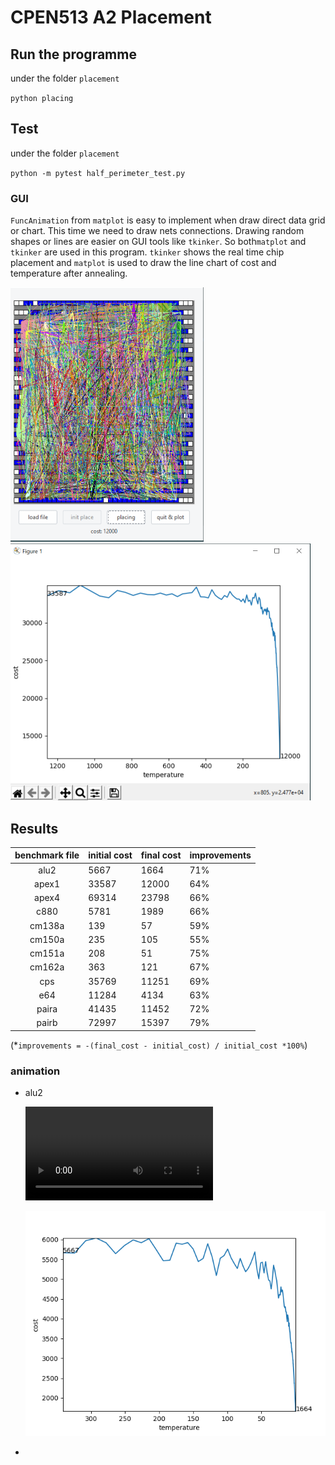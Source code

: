# CPEN513 A2 Placement

## Run the programme

under the folder `placement`

`python placing`

## Test

under the folder `placement`

`python -m pytest half_perimeter_test.py`

### GUI

`FuncAnimation` from `matplot` is easy to implement when draw direct data grid or chart. This time we need to draw nets connections.  Drawing random shapes or lines are easier on GUI tools like `tkinker`. So both`matplot` and `tkinker` are used in this program.  `tkinker` shows the real time chip placement and `matplot` is used to draw the line chart of cost and temperature after annealing.

<img src="report/A2 placement.assets/image-20210221230137452.png" alt="image-20210221230137452" style="zoom:50%;" /><img src="report/A2 placement.assets/image-20210221230308000.png" alt="image-20210221230308000" style="zoom: 50%;" />

## Results

| benchmark file | initial cost | final cost | improvements |
| :------------: | ------------ | ---------- | ------------ |
|      alu2      | 5667         | 1664       | 71%          |
|     apex1      | 33587        | 12000      | 64%          |
|     apex4      | 69314        | 23798      | 66%          |
|      c880      | 5781         | 1989       | 66%          |
|     cm138a     | 139          | 57         | 59%          |
|     cm150a     | 235          | 105        | 55%          |
|     cm151a     | 208          | 51         | 75%          |
|     cm162a     | 363          | 121        | 67%          |
|      cps       | 35769        | 11251      | 69%          |
|      e64       | 11284        | 4134       | 63%          |
|     paira      | 41435        | 11452      | 72%          |
|     pairb      | 72997        | 15397      | 79%          |

(*`improvements = -(final_cost - initial_cost) / initial_cost *100%`)

### animation

- alu2

  

  <video src="C:/Users/Tan/Videos/Captures/Placement 2021-03-04 21-37-18.mp4"></video>

  ![1](readme.assets/1.png)

- 